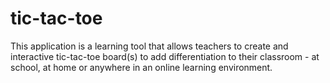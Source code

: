 # tic-tac-toe
This application is a learning tool that allows teachers to create and interactive tic-tac-toe board(s) to add differentiation to their classroom - at school, at home or anywhere in an online learning environment.
